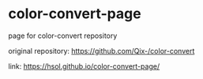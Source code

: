 # color-convert-page
page for color-convert repository


original repository: <a href="https://github.com/Qix-/color-convert">https://github.com/Qix-/color-convert</a>

link: <a href="https://hsol.github.io/color-convert-page/">https://hsol.github.io/color-convert-page/</a>
